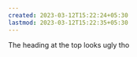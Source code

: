 ```yaml
---
created: 2023-03-12T15:22:24+05:30
lastmod: 2023-03-12T15:22:35+05:30
---
```


The heading at the top looks ugly tho
